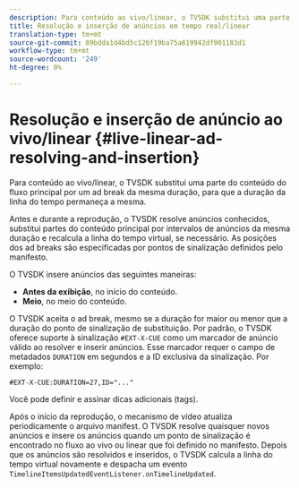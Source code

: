 ```yaml
---
description: Para conteúdo ao vivo/linear, o TVSDK substitui uma parte do conteúdo do fluxo principal por um ad break da mesma duração, para que a duração da linha do tempo permaneça a mesma.
title: Resolução e inserção de anúncios em tempo real/linear
translation-type: tm+mt
source-git-commit: 89bdda1d4bd5c126f19ba75a819942df901183d1
workflow-type: tm+mt
source-wordcount: '249'
ht-degree: 0%

---
```



# Resolução e inserção de anúncio ao vivo/linear {#live-linear-ad-resolving-and-insertion}

Para conteúdo ao vivo/linear, o TVSDK substitui uma parte do conteúdo do fluxo principal por um ad break da mesma duração, para que a duração da linha do tempo permaneça a mesma.

Antes e durante a reprodução, o TVSDK resolve anúncios conhecidos, substitui partes do conteúdo principal por intervalos de anúncios da mesma duração e recalcula a linha do tempo virtual, se necessário. As posições dos ad breaks são especificadas por pontos de sinalização definidos pelo manifesto.

O TVSDK insere anúncios das seguintes maneiras:

* **Antes da exibição**, no início do conteúdo.
* **Meio**, no meio do conteúdo.

O TVSDK aceita o ad break, mesmo se a duração for maior ou menor que a duração do ponto de sinalização de substituição. Por padrão, o TVSDK oferece suporte à sinalização `#EXT-X-CUE` como um marcador de anúncio válido ao resolver e inserir anúncios. Esse marcador requer o campo de metadados `DURATION` em segundos e a ID exclusiva da sinalização. Por exemplo:

```
#EXT-X-CUE:DURATION=27,ID="..."
```

Você pode definir e assinar dicas adicionais (tags).

Após o início da reprodução, o mecanismo de vídeo atualiza periodicamente o arquivo manifest. O TVSDK resolve quaisquer novos anúncios e insere os anúncios quando um ponto de sinalização é encontrado no fluxo ao vivo ou linear que foi definido no manifesto. Depois que os anúncios são resolvidos e inseridos, o TVSDK calcula a linha do tempo virtual novamente e despacha um evento `TimelineItemsUpdatedEventListener.onTimelineUpdated`.
